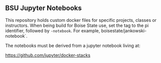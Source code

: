 ## BSU Jupyter Notebooks

This repository holds custom docker files for specific projects, classes or
instructors.  When being build for Boise State use, set the tag to the pi
identifier, followed by `-notebook`.  For example,
boisestate/jankowski-notebook`.

The notebooks must be derived from a jupyter notebook living at:

https://github.com/jupyter/docker-stacks

